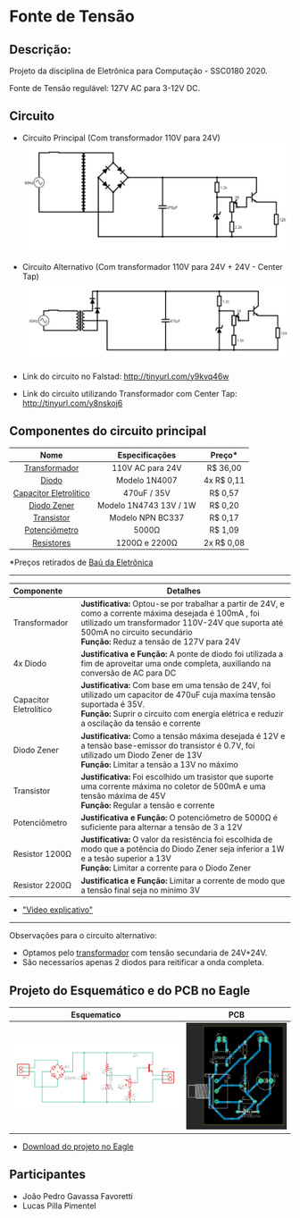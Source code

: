 # Fonte de Tensão


## Descrição: 

Projeto da disciplina de Eletrônica para Computação - SSC0180 2020.

Fonte de Tensão regulável: 127V AC para 3-12V DC. 



## Circuito

- Circuito Principal (Com transformador 110V para 24V)
![](Imagens/diagrama.png)

- Circuito Alternativo (Com transformador 110V para 24V + 24V - Center Tap)
![](Imagens/diagrama2.png)

- Link do circuito no Falstad: http://tinyurl.com/y9kvq46w
- Link do circuito utilizando Transformador com Center Tap: http://tinyurl.com/y8nskoj6



## Componentes do circuito principal

| Nome | Especificações | Preço\* |
|:---:|:---:|:---:|
| [Transformador](https://www.baudaeletronica.com.br/transformador-trafo-1a-24v.html) | 110V AC para 24V | R$ 36,00 |
| [Diodo](https://www.baudaeletronica.com.br/diodo-1n4007.html) | Modelo 1N4007 | 4x R$ 0,11 |
| [Capacitor Eletrolítico](https://www.baudaeletronica.com.br/capacitor-eletrolitico-470uf-35v.html) | 470uF / 35V | R$ 0,57 |
| [Diodo Zener](https://www.baudaeletronica.com.br/diodo-zener-1n4743-13v-1w.html) | Modelo 1N4743 13V / 1W | R$ 0,20 |
| [Transistor](https://www.baudaeletronica.com.br/transistor-npn-bc337.html) | Modelo NPN BC337 | R$ 0,17 |
| [Potenciômetro](https://www.baudaeletronica.com.br/potenciometro-linear-de-5k-5000.html) | 5000Ω | R$ 1,09 |
| [Resistores](https://www.baudaeletronica.com.br/resistor-1k2-5-1-4w.html) | 1200Ω e 2200Ω | 2x R$ 0,08 |

  \*Preços retirados de [Baú da Eletrônica](https://www.baudaeletronica.com.br/?gclid=EAIaIQobChMIxuPE1v6D6gIVl4aRCh1Mmwj7EAAYASAAEgI8n_D_BwE)
  

________________________________________________________________________________________________________________________________________


| Componente | Detalhes | 
|:---|---|
| Transformador | **Justificativa:** Optou-se por trabalhar a partir de 24V, e como a corrente máxima desejada é 100mA , foi utilizado um transformador 110V-24V que suporta até 500mA no circuito secundário </br> **Função:** Reduz a tensão de 127V para 24V |
| 4x Diodo | **Justificativa e Função:** A ponte de diodo foi utilizada a fim de aproveitar uma onde completa, auxiliando na conversão de AC para DC |
| Capacitor Eletrolítico | **Justificativa:** Com base em uma tensão de 24V, foi utilizado um capacitor de 470uF cuja maxíma tensão suportada é 35V. </br> **Função:** Suprir o circuito com energia elétrica e reduzir a oscilação da tensão e corrente |
| Diodo Zener | **Justificativa:** Como a tensão máxima desejada é 12V e a tensão base-emissor do transistor é 0.7V, foi utilizado um Diodo Zener de 13V </br> **Função:** Limitar a tensão a 13V no máximo |
| Transistor | **Justificativa:** Foi escolhido um trasistor que suporte uma corrente máxima no coletor de 500mA e uma tensão máxima de 45V </br> **Função:** Regular a tensão e corrente |
| Potenciômetro | **Justificativa e Função:** O potenciômetro de 5000Ω  é suficiente para alternar a tensão de 3 a 12V |
| Resistor 1200Ω | **Justificativa:** O valor da resistência foi escolhida de modo que a potência do Diodo Zener seja inferior a 1W e a tesão superior a 13V </br> **Função:** Limitar a corrente para o Diodo Zener |
| Resistor 2200Ω | **Justificatica e Função:** Limitar a corrente de modo que a tensão final seja no mínimo 3V |
- ["Video explicativo"](https://drive.google.com/file/d/1MUFWJ5MjBETV0r0gCYgdCWF7eo0-wIJL/view?usp=sharing)

________________________________________________________________________________________________________________________________________

Observações para o circuito alternativo: 
- Optamos pelo [transformador](https://www.usinainfo.com.br/trafos-transformadores/transformador-trafo-24v-24v-800ma-bivolt-uso-geral-3908.html) com tensão secundaria de 24V+24V.
- São necessarios apenas 2 diodos para reitificar a onda completa.


## Projeto do Esquemático e do PCB no Eagle

| Esquematico | PCB |
|---|---|
|![](Imagens/Esquematico_eagle.png)|![](Imagens/pcb_eagle.png)|

- [Download do projeto no Eagle](Eagle_files.zip)

## Participantes

- João Pedro Gavassa Favoretti 
- Lucas Pilla Pimentel 

